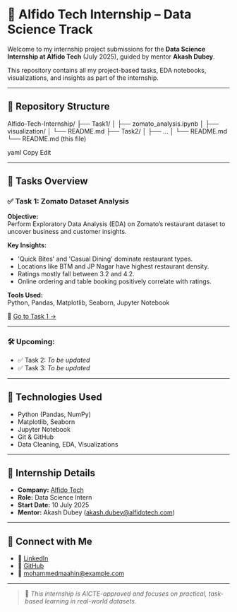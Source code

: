 # 🧠 Alfido Tech Internship – Data Science Track

Welcome to my internship project submissions for the **Data Science Internship at Alfido Tech** (July 2025), guided by mentor **Akash Dubey**.

This repository contains all my project-based tasks, EDA notebooks, visualizations, and insights as part of the internship.

---

## 📁 Repository Structure

Alfido-Tech-Internship/
├── Task1/
│ ├── zomato_analysis.ipynb
│ ├── visualization/
│ └── README.md
├── Task2/
│ ├── ...
│ └── README.md
└── README.md (this file)

yaml
Copy
Edit


---

## 📌 Tasks Overview

### ✅ Task 1: Zomato Dataset Analysis

**Objective:**  
Perform Exploratory Data Analysis (EDA) on Zomato’s restaurant dataset to uncover business and customer insights.

**Key Insights:**
- 'Quick Bites' and 'Casual Dining' dominate restaurant types.
- Locations like BTM and JP Nagar have highest restaurant density.
- Ratings mostly fall between 3.2 and 4.2.
- Online ordering and table booking positively correlate with ratings.

**Tools Used:**  
Python, Pandas, Matplotlib, Seaborn, Jupyter Notebook

📂 [Go to Task 1 →](./Task1/zomato_analysis.ipynb)

---

### 🛠 Upcoming:
- ✅ Task 2: *To be updated*
- ✅ Task 3: *To be updated*

---

## 🧰 Technologies Used

- Python (Pandas, NumPy)
- Matplotlib, Seaborn
- Jupyter Notebook
- Git & GitHub
- Data Cleaning, EDA, Visualizations

---

## 🔗 Internship Details

- **Company:** [Alfido Tech](https://www.alfidotech.com)
- **Role:** Data Science Intern
- **Start Date:** 10 July 2025
- **Mentor:** Akash Dubey (akash.dubey@alfidotech.com)

---

## 🌟 Connect with Me

- 💼 [LinkedIn](https://www.linkedin.com/in/yourusername)
- 📁 [GitHub](https://github.com/yourusername)
- 📧 mohammedmaahin@example.com

---

> 🔖 *This internship is AICTE-approved and focuses on practical, task-based learning in real-world datasets.*
